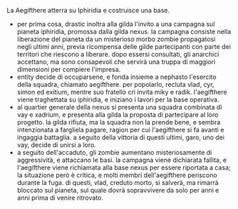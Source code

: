 La Aegifthere atterra su Iphiridia e costruisce una base.

 - per prima cosa, drastic inoltra alla gilda l'invito a una campagna sul pianeta iphiridia, promossa dalla gilda nexus. la campagna consiste nella liberazione del pianeta da un misterioso morbo zombie propagatosi negli ultimi anni, previa ricompensa delle gilde partecipanti con parte dei territori che riescono a liberare. dopo essersi consultati, gli anarchici accettano, ma sono consapevoli che servirà una truppa di maggiori dimensioni per compiere l'impresa.
 - entity decide di occuparsene, e fonda insieme a nephasto l'esercito della squadra, chiamato aegifthere. per popolarlo, recluta vlad, cyr, simon ed exitium, mentre suo fratello cri invita miky e radik. l'aegifthere viene traghettata su iphiridia, e iniziano i lavori per la base operativa.
 - al quartier generale della nexus si presenta una squadra combinata di vay e xadrium, e presenta alla gilda la proposta di partecipare al loro progetto. la gilda rifiuta, ma la squadra non la prende bene, e sembra intenzionata a fargliela pagare, ragion per cui l'aegifthere si fa avanti e ingaggia battaglia. a seguito della vittoria di questi ultimi, garo, uno dei vay, decide di unirsi a loro.
 - a seguito dell'accaduto, gli zombie aumentano misteriosamente di aggressività, e attaccano le basi. la campagna viene dichiarata fallita, e l'aegifthere viene richiamata alla base nexus per essere riportata a casa; la situazione però è critica, e molti membri dell'aegifthere periscono durante la fuga. di questi, vlad, creduto morto, si salverà, ma rimarrà bloccato sul pianeta, sul quale dovrà sopravvivere da solo per anni e anni prima di venire ritrovato.
